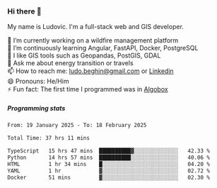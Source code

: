 ### Hi there 👋

My name is Ludovic. I'm a full-stack web and GIS developer.

 🔭 I’m currently working on a wildfire management platform<br/>
 🌱 I’m continuously learning Angular, FastAPI, Docker, PostgreSQL<br/>
 👯 I like GIS tools such as Geopandas, PostGIS, GDAL<br/>
 💬 Ask me about energy transition or travels<br/>
 📫 How to reach me: ludo.beghin@gmail.com or [Linkedin](https://www.linkedin.com/in/ludovic-beghin/)<br/>
 😄 Pronouns: He/Him<br/>
 ⚡ Fun fact: The first time I programmed was in [Algobox](https://fr.wikipedia.org/wiki/Algobox)<br/>

##### Programming stats
<!--START_SECTION:waka-->

```txt
From: 19 January 2025 - To: 18 February 2025

Total Time: 37 hrs 11 mins

TypeScript   15 hrs 47 mins  ██████████▓░░░░░░░░░░░░░░   42.33 %
Python       14 hrs 57 mins  ██████████░░░░░░░░░░░░░░░   40.06 %
HTML         1 hr 34 mins    █░░░░░░░░░░░░░░░░░░░░░░░░   04.20 %
YAML         1 hr            ▓░░░░░░░░░░░░░░░░░░░░░░░░   02.72 %
Docker       51 mins         ▓░░░░░░░░░░░░░░░░░░░░░░░░   02.30 %
```

<!--END_SECTION:waka-->
